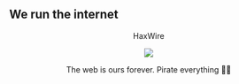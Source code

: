 ## We run the internet

<p align="center">
  HaxWire
</p>
<p align="center">
  <a href="https://skillicons.dev">
    <img src="https://skillicons.dev/icons?i=aws,gcp,arch,kali,redhat,raspberrypi,cloudflare,github,gitlab,grafana,visualstudio,vscode,cs,html,css,js,dotnet,docker&perline=9" />
  </a>
</p>
<p align="center">
  The web is ours forever. Pirate everything 🏴‍☠️
</p>


<!--
**HaxWire/HaxWire** is a ✨ _special_ ✨ repository because its `README.md` (this file) appears on your GitHub profile.

Here are some ideas to get you started:

- 🔭 I’m currently working on ...
- 🌱 I’m currently learning ...
- 👯 I’m looking to collaborate on ...
- 🤔 I’m looking for help with ...
- 💬 Ask me about ...
- 📫 How to reach me: ...
- 😄 Pronouns: ...
- ⚡ Fun fact: ...
-->
